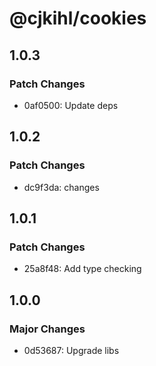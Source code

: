 # @cjkihl/cookies

## 1.0.3

### Patch Changes

- 0af0500: Update deps

## 1.0.2

### Patch Changes

- dc9f3da: changes

## 1.0.1

### Patch Changes

- 25a8f48: Add type checking

## 1.0.0

### Major Changes

- 0d53687: Upgrade libs
